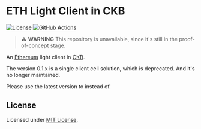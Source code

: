 # ETH Light Client in CKB

[![License]](#license)
[![GitHub Actions]](https://github.com/synapseweb3/eth-light-client-in-ckb/actions)

> :warning: **WARNING** This repository is unavailable, since it's still in
> the proof-of-concept stage.

An [Ethereum] light client in [CKB].

The version 0.1.x is a single client cell solution, which is deprecated.
And it's no longer maintained.

Please use the latest version to instead of.

[License]: https://img.shields.io/badge/License-MIT-blue.svg
[GitHub Actions]: https://github.com/synapseweb3/eth-light-client-in-ckb/workflows/CI/badge.svg

## License

Licensed under [MIT License].

[Ethereum]: https://ethereum.org
[CKB]: https://github.com/nervosnetwork/ckb

[MIT License]: LICENSE
